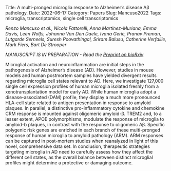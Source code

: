 Title: A multi-pronged microglia response to Alzheimer’s disease Aβ pathology.
Date: 2022-06-17
Category: Papers
Slug: Mancuso2022
Tags: microglia, transcriptomics, single cell transcriptomics

*Renzo Mancuso et al., Nicola Fattorelli, Anna Martinez-Muriana, Emma Davis, Leen Wolfs, Johanna Van Den Daele, Ivana Geric, Pranav Preman, Lutgarde Serneels, Suresh Poovathingal, Sriram Balusu, Catherine Verfaille, Mark Fiers, Bart De Strooper*


*MANUSCRIPT IS IN PREPARATION - Read the [Preprint on bioRxiv](https://www.biorxiv.org/content/10.1101/2022.07.07.499139v1)*


Microglial activation and neuroinflammation are initial steps in the pathogenesis of Alzheimer’s disease (AD). However, studies in mouse models and human postmortem samples have yielded divergent results regarding microglia cell states relevant to AD. Here, we investigate 127,000 single cell expression profiles of human microglia isolated freshly from a xenotransplantation model for early AD.  While human microglia adopt a disease-associated (DAM) profile, they display a much more pronounced HLA-cell state related to antigen presentation in response to amyloid plaques. In parallel, a distinctive pro-inflammatory cytokine and chemokine CRM response is mounted against oligomeric amyloid-β. TREM2 and, to a lesser extent, APOE polymorphisms, modulate the response of microglia to amyloid-b plaques, in contrast with the response to oligomeric Aβ. Specific polygenic risk genes are enriched in each branch of these multi-pronged response of human microglia to amyloid pathology (ARM). ARM responses can be captured in post-mortem studies when reanalyzed in light of this novel, comprehensive data set. In conclusion, therapeutic strategies targeting microglia in AD need to carefully assess how they affect the different cell states, as the overall balance between distinct microglial profiles might determine a protective or damaging outcome.